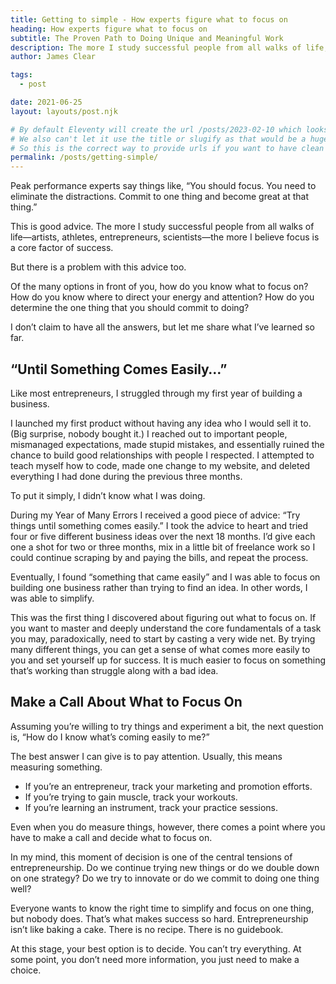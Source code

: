 ```yaml
---
title: Getting to simple - How experts figure what to focus on
heading: How experts figure what to focus on
subtitle: The Proven Path to Doing Unique and Meaningful Work
description: The more I study successful people from all walks of life, the more I believe focus is a core factor of success. But how do you know what to focus on?
author: James Clear

tags:
  - post

date: 2021-06-25
layout: layouts/post.njk

# By default Eleventy will create the url /posts/2023-02-10 which looks wierd
# We also can't let it use the title or slugify as that would be a huge title
# So this is the correct way to provide urls if you want to have clean urls
permalink: /posts/getting-simple/
---
```


<!-- Notice how the URL corresponds to the location of the file in the
project (excluding the extension). This is how URLs are handled by default,
but they can be changed to some other format through the permalink key. -->

Peak performance experts say things like, “You should focus. You need to eliminate the distractions. Commit to one thing and become great at that thing.”

This is good advice. The more I study successful people from all walks of life—artists, athletes, entrepreneurs, scientists—the more I believe focus is a core factor of success.

But there is a problem with this advice too.

Of the many options in front of you, how do you know what to focus on? How do you know where to direct your energy and attention? How do you determine the one thing that you should commit to doing?

I don’t claim to have all the answers, but let me share what I’ve learned so far.

## “Until Something Comes Easily…”

Like most entrepreneurs, I struggled through my first year of building a business.

I launched my first product without having any idea who I would sell it to. (Big surprise, nobody bought it.) I reached out to important people, mismanaged expectations, made stupid mistakes, and essentially ruined the chance to build good relationships with people I respected. I attempted to teach myself how to code, made one change to my website, and deleted everything I had done during the previous three months.

To put it simply, I didn’t know what I was doing.

During my Year of Many Errors I received a good piece of advice: “Try things until something comes easily.” I took the advice to heart and tried four or five different business ideas over the next 18 months. I’d give each one a shot for two or three months, mix in a little bit of freelance work so I could continue scraping by and paying the bills, and repeat the process.

Eventually, I found “something that came easily” and I was able to focus on building one business rather than trying to find an idea. In other words, I was able to simplify.

This was the first thing I discovered about figuring out what to focus on. If you want to master and deeply understand the core fundamentals of a task you may, paradoxically, need to start by casting a very wide net. By trying many different things, you can get a sense of what comes more easily to you and set yourself up for success. It is much easier to focus on something that’s working than struggle along with a bad idea.

## Make a Call About What to Focus On

Assuming you’re willing to try things and experiment a bit, the next question is, “How do I know what’s coming easily to me?”

The best answer I can give is to pay attention. Usually, this means measuring something.

- If you’re an entrepreneur, track your marketing and promotion efforts.
- If you’re trying to gain muscle, track your workouts.
- If you’re learning an instrument, track your practice sessions.

Even when you do measure things, however, there comes a point where you have to make a call and decide what to focus on.

In my mind, this moment of decision is one of the central tensions of entrepreneurship. Do we continue trying new things or do we double down on one strategy? Do we try to innovate or do we commit to doing one thing well?

Everyone wants to know the right time to simplify and focus on one thing, but nobody does. That’s what makes success so hard. Entrepreneurship isn’t like baking a cake. There is no recipe. There is no guidebook.

At this stage, your best option is to decide. You can’t try everything. At some point, you don’t need more information, you just need to make a choice.
